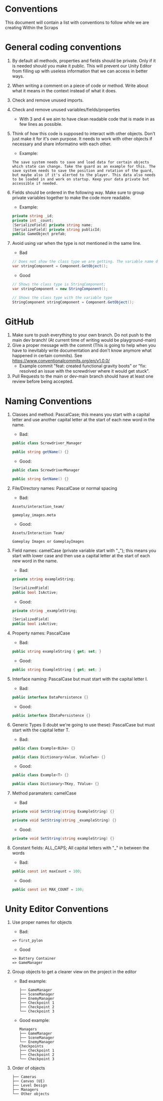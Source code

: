 # Conventions
This document will contain a list with conventions to follow while we are creating Within the Scraps

# General coding conventions
1. By default all methods, properties and fields should be private. Only if it is needed should you make it public. This will prevent our Unity Editor from filling up with useless information that we can access in better ways.
2. When writing a comment on a piece of code or method. Write about what it means in the context instead of what it does.
3. Check and remove unused imports.
4. Check and remove unused variables/fields/properties
    - With 3 and 4 we aim to have clean readable code that is made in as few lines as possible.
5. Think of how this code is supposed to interact with other objects. Don't just make it for it's own purpose. It needs to work with other objects if necessary and share informatino with each other.
    - Example: 
    ```
    The save system needs to save and load data for certain objects which state can change. Take the guard as an example for this. The save system needs to save the position and rotation of the guard, but maybe also if it's alerted to the player. This data also needs to be loaded in and work on startup. Keep your data private but accessible if needed.
    ```
6. Fields should be ordered in the following way. Make sure to group private variables together to make the code more readable.
    - Example:
    ```cs
    private string _id;
    private int _count;
    [SerializeField] private string name;
    [SerializeField] private string publicId;
    public GameObject prefab; 
    ```

7. Avoid using var when the type is not mentioned in the same line. 
    - Bad
    ```cs
    // Does not show the class type we are getting. The variable name does not count.
    var stringComponent = Component.GetObject();
    ```
    - Good
    ```cs
    // Shows the class type is StringComponent;
    var stringComponent = new StringComponent();
    ```
    ```cs
    // Shows the class type with the variable type
    StringComponent stringComponent = Component.GetObject();
    ```
    
# GitHub
1. Make sure to push everything to your own branch. Do not push to the main dev branch! (At current time of writing would be playground-main)
2. Give a proper message with the commit (This is going to help when you have to inevitably write documentation and don't know anymore what happened in certain commits). See https://www.conventionalcommits.org/en/v1.0.0/
    - Example commit "feat: created functional gravity boots" or "fix: resolved an issue with the screwdriver where it would get stuck".
3. Pull Requests to the main or dev-main branch should have at least one review before being accepted.

# Naming Conventions
1. Classes and method: PascalCase; this means you start with a capital letter and use another capital letter at the start of each new word in the name.
    - Bad: 
    ```cs
    public class Screwdriver_Manager
    ```
    ```cs
    public string getName() {}
    ```
    - Good: 
    ```cs
    public class ScrewdriverManager
    ```
    ```cs
    public string GetName() {}
    ```

2. File/Directory names: PascalCase or normal spacing
    - Bad:
    ```
    Assets/interaction_team/
    ```
    ```
    gameplay_images.meta
    ```
    - Good:
    ```
    Assets/Interaction Team/
    ```
    ```
    Gameplay Images or GameplayImages
    ```
    
3. Field names: camelCase (private variable start with "_"); this means you start with lower case and then use a capital letter at the start of each new word in the name.
    - Bad:
    ```cs
    private string exampleString;
    ```
    ```cs
    [SerializedField]
    public bool IsActive;
    ```
    - Good:
    ```cs
    private string _exampleString;
    ```
    ```cs
    [SerializedField]
    public bool isActive;
    ```
    
4. Property names: PascalCase
    - Bad:
    ```cs
    public string exampleString { get; set; }
    ```
    - Good:
    ```cs
    public string ExampleString { get; set; }
    ```
5. Interface naming: PascalCase but must start with the capital letter I.
    - Bad:
    ```cs
    public interface DataPersistence {}
    ```
    - Good:
    ```cs
    public interface IDataPersistence {}
    ```
6. Generic Types (I doubt we're going to use these): PascalCase but must start with the capital letter T.
    - Bad:
    ```cs
    public class Example<Bike> {}
    ```
    ```cs
    public class Dictionary<Value, ValueTwo> {}
    ```
    - Good:
    ```cs
    public class Example<T> {}
    ```
    ```cs
    public class Dictionary<TKey, TValue> {}
    ```
7. Method paramaters: camelCase
    - Bad
    ```cs
    private void SetString(string ExampleString) {}
    ```
    ```cs
    private void SetString(string _exampleString) {}
    ```
    - Good:
    ```cs
    private void SetString(string exampleString) {}
    ```
8. Constant fields: ALL_CAPS; All capital letters with "_" in between the words
    - Bad:
    ```cs
    public const int maxCount = 100;
    ```
    - Good:
    ```cs
    public const int MAX_COUNT = 100;
    ```

# Unity Editor Conventions
1. Use proper names for objects
    - Bad:
    ```
    => first_pylon
    ```
    - Good
    ```
    => Battery Container
    => GameManager
    ```

2. Group objects to get a clearer view on the project in the editor
    - Bad example:
        ```
        ├── GameManager
        ├── SceneManager
        ├── EnemyManager
        ├── Checkpoint 1
        ├── Checkpoint 2
        └── Checkpoint 3
        ```
    - Good example:

        ```
        Managers
        ├── GameManager
        ├── SceneManager
        └── EnemyManager
        Checkpoints
        ├── Checkpoint 1
        ├── Checkpoint 2
        └── Checkpoint 3
        ```
3. Order of objects
    ```
    ├── Cameras
    ├── Canvas (UI)
    ├── Level Design
    ├── Managers
    └── Other objects
    ```

